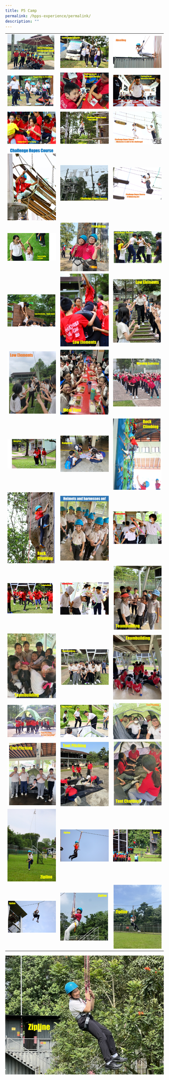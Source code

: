 ```yaml
---
title: P5 Camp
permalink: /hpps-experience/permalink/
description: ""
---
```

|                        |                          |                  |
| -------- | -------- | -------- |
|![](/images/P5Camp/opening.jpg)    | ![](/images/P5Camp/arrival%20at%20campsite.JPG)    | ![](/images/P5Camp/abseiling%201.JPG)     |
![](/images/P5Camp/abseiling%202.jpg) | ![](/images/P5Camp/adventure%20journey.jpg) |![](/images/P5Camp/adventure%20journey%202.jpg)|
![](/images/P5Camp/camp%20craft.jpg) |![](/images/P5Camp/crc%202p5camp.jpg)|![](/images/P5Camp/crc%203p5camp.jpg)
![](/images/P5Camp/crc%204p5camp.jpg)|![](/images/P5Camp/crc%205p5camp.jpg)|![](/images/P5Camp/crc1p5camp.jpg)
![](/images/P5Camp/encouraging%20a%20friend.jpg)|![](/images/P5Camp/friendship.jpg)|![](/images/P5Camp/low%20elements%201.jpg)
![](/images/P5Camp/low%20elements%202.jpg)|![](/images/P5Camp/low%20elements%203.jpg)|![](/images/P5Camp/low%20elements%204.jpg)
![](/images/P5Camp/low%20elements%205.jpg)|![](/images/P5Camp/meal%20time.jpg)|![](/images/P5Camp/morning%20exercise.jpg)
![](/images/P5Camp/navigation.jpg)|![](/images/P5Camp/navigation%202.jpg)|![](/images/P5Camp/rock%20climbing%201.jpg)
![](/images/P5Camp/rock%20climbing%202.jpg)|![](/images/P5Camp/safety%20gear.jpg)|![](/images/P5Camp/teambuilding%201.jpg)
![](/images/P5Camp/teambuilding%202.jpg)|![](/images/P5Camp/teambuilding%203.jpg)|![](/images/P5Camp/teambuilding%204.jpg)
![](/images/P5Camp/teambuilding%205.jpg)|![](/images/P5Camp/teambuilding%206.jpg)|![](/images/P5Camp/teambuilding%207.jpg)
![](/images/P5Camp/tent%20pitching%201.jpg)|![](/images/P5Camp/tent%20pitching%202.jpg)|![](/images/P5Camp/tent%20pitching%203.jpg)
![](/images/P5Camp/tent%20pitching%204.jpg)|![](/images/P5Camp/tent%20pitching%205.jpg)|![](/images/P5Camp/tent%20pitching%206.jpg)
![](/images/P5Camp/zipline%201.jpg)|![](/images/P5Camp/zipline%202.jpg)|![](/images/P5Camp/zipline%203.jpg)
![](/images/P5Camp/zipline%204.jpg)|![](/images/P5Camp/zipline%205.jpg)|![](/images/P5Camp/zipline%206.jpg)
![](/images/P5Camp/zipline%207.jpg)
